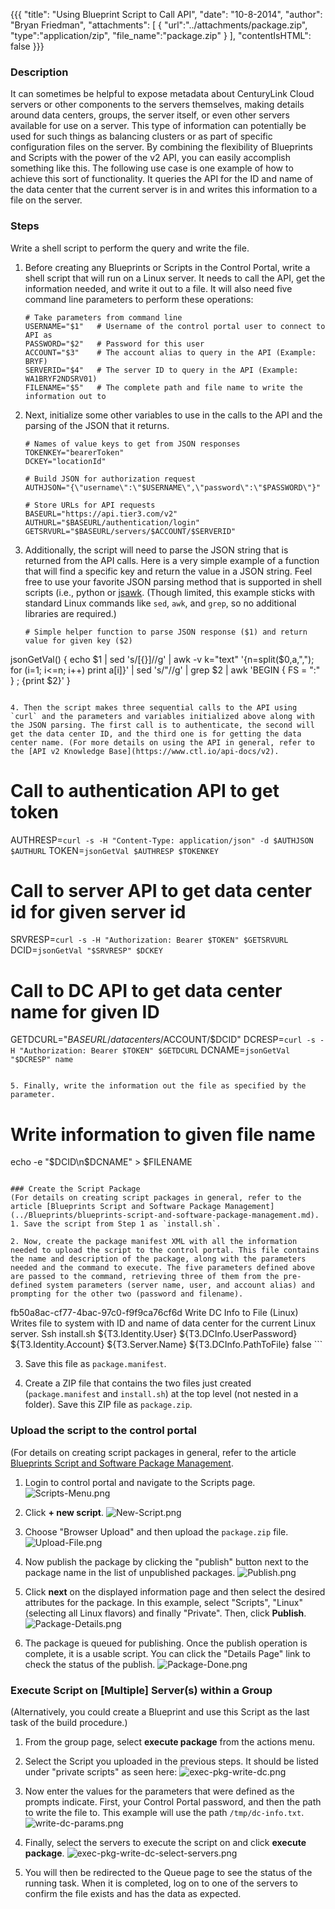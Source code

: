 {{{
  "title": "Using Blueprint Script to Call API",
  "date": "10-8-2014",
  "author": "Bryan Friedman",
  "attachments": [
    {
      "url":"../attachments/package.zip",
      "type":"application/zip",
      "file_name":"package.zip"
    }
  ],
  "contentIsHTML": false
}}}

### Description
<p>It can sometimes be helpful to expose metadata about CenturyLink Cloud servers or other components to the servers themselves, making details around data centers, groups, the server itself, or even other servers available for use on a server. This type of information can potentially be used for such things as balancing clusters or as part of specific configuration files on the server. By combining the flexibility of Blueprints and Scripts with the power of the v2 API, you can easily accomplish something like this. The following use case is one example of how to achieve this sort of functionality. It queries the API for the ID and name of the data center that the current server is in and writes this information to a file on the server.

### Steps
Write a shell script to perform the query and write the file.
1. Before creating any Blueprints or Scripts in the Control Portal, write a shell script that will run on a Linux server. It needs to call the API, get the information needed, and write it out to a file. It will also need five command line parameters to perform these operations:
   ```
   # Take parameters from command line
   USERNAME="$1"   # Username of the control portal user to connect to API as
   PASSWORD="$2"   # Password for this user
   ACCOUNT="$3"    # The account alias to query in the API (Example: BRYF)
   SERVERID="$4"   # The server ID to query in the API (Example: WA1BRYF2NDSRV01)
   FILENAME="$5"   # The complete path and file name to write the information out to
   ```

2. Next, initialize some other variables to use in the calls to the API and the parsing of the JSON that it returns.
   ```
   # Names of value keys to get from JSON responses
   TOKENKEY="bearerToken"
   DCKEY="locationId"

   # Build JSON for authorization request
   AUTHJSON="{\"username\":\"$USERNAME\",\"password\":\"$PASSWORD\"}"

   # Store URLs for API requests
   BASEURL="https://api.tier3.com/v2"
   AUTHURL="$BASEURL/authentication/login"
   GETSRVURL="$BASEURL/servers/$ACCOUNT/$SERVERID"
   ```

3. Additionally, the script will need to parse the JSON string that is returned from the API calls. Here is a very simple example of a function that will find a specific key and return the value in a JSON string. Feel free to use your favorite JSON parsing method that is supported in shell scripts (i.e., python or [jsawk](https://github.com/micha/jsawk). (Though limited, this example sticks with standard Linux commands like `sed`, `awk`, and `grep`, so no additional libraries are required.)
   ```
   # Simple helper function to parse JSON response ($1) and return value for given key ($2)
jsonGetVal() {
    echo $1 | sed 's/[{}]//g' | awk -v k="text" '{n=split($0,a,","); for (i=1; i<=n; i++) print a[i]}' |
       sed 's/\"//g' | grep $2 | awk 'BEGIN { FS = ":" } ; {print $2}'
   }
   ```

4. Then the script makes three sequential calls to the API using `curl` and the parameters and variables initialized above along with the JSON parsing. The first call is to authenticate, the second will get the data center ID, and the third one is for getting the data center name. (For more details on using the API in general, refer to the [API v2 Knowledge Base](https://www.ctl.io/api-docs/v2).
   ```
   # Call to authentication API to get token
   AUTHRESP=`curl -s -H "Content-Type: application/json" -d $AUTHJSON $AUTHURL`
   TOKEN=`jsonGetVal $AUTHRESP $TOKENKEY`

   # Call to server API to get data center id for given server id
   SRVRESP=`curl -s -H "Authorization: Bearer $TOKEN" $GETSRVURL`
   DCID=`jsonGetVal "$SRVRESP" $DCKEY`

   # Call to DC API to get data center name for given ID
   GETDCURL="$BASEURL/datacenters/$ACCOUNT/$DCID"
   DCRESP=`curl -s -H "Authorization: Bearer $TOKEN" $GETDCURL`
   DCNAME=`jsonGetVal "$DCRESP" name`
   ```

5. Finally, write the information out the file as specified by the parameter.
   ```
   # Write information to given file name
   echo -e "$DCID\n$DCNAME" > $FILENAME
   ```

### Create the Script Package
(For details on creating script packages in general, refer to the article [Blueprints Script and Software Package Management](../Blueprints/blueprints-script-and-software-package-management.md).
1. Save the script from Step 1 as `install.sh`.

2. Now, create the package manifest XML with all the information needed to upload the script to the control portal. This file contains the name and description of the package, along with the parameters needed and the command to execute. The five parameters defined above are passed to the command, retrieving three of them from the pre-defined system parameters (server name, user, and account alias) and prompting for the other two (password and filename).
   ```
   <?xml version="1.0" encoding="utf-8"?>
   <Manifest>
      <Metadata>
      <UUID>fb50a8ac-cf77-4bac-97c0-f9f9ca76cf6d</UUID>
      <Name>Write DC Info to File (Linux)</Name>
      <Description>
      Writes file to system with ID and name of data center for the current Linux server.
      </Description>
   </Metadata>
      <Parameters>
      <Parameter Name="Server Name" Type="String" Variable="T3.Server.Name" Prompt="false"/>
      <Parameter Name="Control Username" Type="String" Variable="T3.Identity.User" Prompt="false"/>
      <Parameter Name="Account Alias" Type="String" Variable="T3.Identity.Account" Prompt="false"/>
      <Parameter Name="Current Control User Password" Type="Password" Variable="T3.DCInfo.UserPassword" />
      <Parameter Name="Complete Path and File Name to Write" Type="String" Variable="T3.DCInfo.PathToFile" />
   </Parameters>
   <Execution>
      <Mode>Ssh</Mode>
      <Command>install.sh ${T3.Identity.User} ${T3.DCInfo.UserPassword} ${T3.Identity.Account} ${T3.Server.Name} ${T3.DCInfo.PathToFile}</Command>
      <Persistent>false</Persistent>
   </Execution>
   </Manifest>
   ```

3. Save this file as `package.manifest`.

4. Create a ZIP file that contains the two files just created (`package.manifest` and `install.sh`) at the top level (not nested in a folder). Save this ZIP file as `package.zip`.

### Upload the script to the control portal
(For details on creating script packages in general, refer to the article [Blueprints Script and Software Package Management](../Blueprints/blueprints-script-and-software-package-management.md).
1. Login to control portal and navigate to the Scripts page.
   ![Scripts-Menu.png](../images/2014-06-05-001-Scripts-Menu.png)

2. Click **+ new script**.
   ![New-Script.png](../images/2014-06-05-002-New-Script.png)

3. Choose "Browser Upload" and then upload the `package.zip` file.
   ![Upload-File.png](../images/2014-06-05-005-Upload-File.png)

4. Now publish the package by clicking the "publish" button next to the package name in the list of unpublished packages.
   ![Publish.png](../images/2014-06-05-006-Publish.png)

5. Click **next** on the displayed information page and then select the desired attributes for the package. In this example, select "Scripts", "Linux" (selecting all Linux flavors) and finally "Private". Then, click **Publish**.
   ![Package-Details.png](../images/2014-06-05-008-Package-Details.png)

6. The package is queued for publishing. Once the publish operation is complete, it is a usable script. You can click the "Details Page" link to check the status of the publish.
   ![Package-Done.png](../images/2014-06-05-009-Package-Done.png)

### Execute Script on [Multiple] Server(s) within a Group
(Alternatively, you could create a Blueprint and use this Script as the last task of the build procedure.)
1. From the group page, select **execute package** from the actions menu.

2. Select the Script you uploaded in the previous steps. It should be listed under "private scripts" as seen here:
   ![exec-pkg-write-dc.png](../images/exec-pkg-write-dc.png)

3. Now enter the values for the parameters that were defined as the prompts indicate. First, your Control Portal password, and then the path to write the file to. This example will use the path `/tmp/dc-info.txt`.
   ![write-dc-params.png](../images/write-dc-params.png)

4. Finally, select the servers to execute the script on and click **execute package**.
   ![exec-pkg-write-dc-select-servers.png](../images/exec-pkg-write-dc-select-servers.png)

5. You will then be redirected to the Queue page to see the status of the running task. When it is completed, log on to one of the servers to confirm the file exists and has the data as expected.
